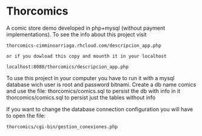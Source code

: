 Thorcomics
==========

A comic store demo developed in php+mysql (without payment
implementations). To see the info about this project visit

	thorcomics-cimminoarriaga.rhcloud.com/descripcion_app.php

	or if you dowload this copy and mounth it in your localhost

	localhost:8080/thorcomics/descripcion_app.php

To use this project in your computer you have to run it with a 
mysql database wich user is root and password bitnami.
Create a db name comics and use the file:
	thorcomics/comics.sql to persist the db with info in it
	thorcomics/comics.sql to persist just the tables without info

If you want to change the database connection configuration you
will have to open the file:
 
  	thorcomics/cgi-bin/gestion_conexiones.php
